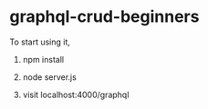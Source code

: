 # graphql-crud-beginners

To start using it,

1. npm install

2. node server.js

3. visit localhost:4000/graphql
